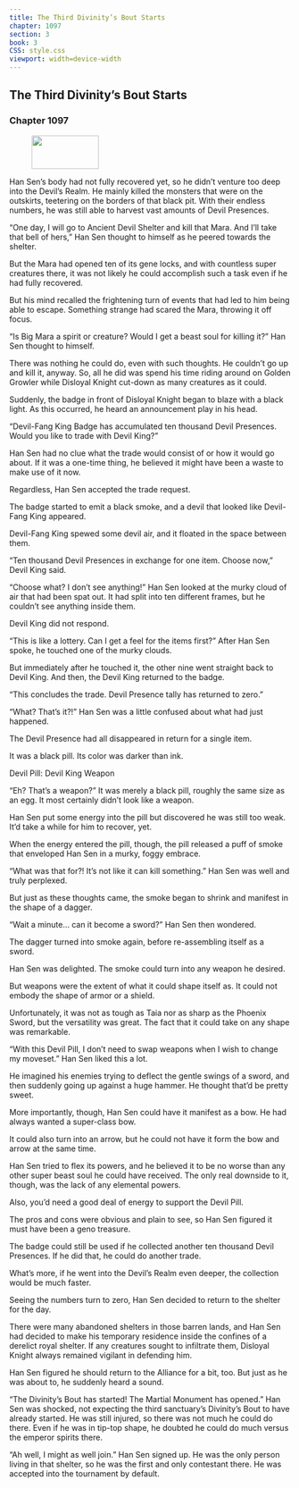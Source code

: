 ```yaml
---
title: The Third Divinity’s Bout Starts
chapter: 1097
section: 3
book: 3
CSS: style.css
viewport: width=device-width
---
```


## The Third Divinity’s Bout Starts

### Chapter 1097

<figure>
	<img src="../Images/gem.gif" alt="" id="gem" width="120" height="60" />
</figure>

Han Sen’s body had not fully recovered yet, so he didn’t venture too deep into the Devil’s Realm. He mainly killed the monsters that were on the outskirts, teetering on the borders of that black pit. With their endless numbers, he was still able to harvest vast amounts of Devil Presences.

“One day, I will go to Ancient Devil Shelter and kill that Mara. And I’ll take that bell of hers,” Han Sen thought to himself as he peered towards the shelter.

But the Mara had opened ten of its gene locks, and with countless super creatures there, it was not likely he could accomplish such a task even if he had fully recovered.

But his mind recalled the frightening turn of events that had led to him being able to escape. Something strange had scared the Mara, throwing it off focus.

“Is Big Mara a spirit or creature? Would I get a beast soul for killing it?” Han Sen thought to himself.

There was nothing he could do, even with such thoughts. He couldn’t go up and kill it, anyway. So, all he did was spend his time riding around on Golden Growler while Disloyal Knight cut-down as many creatures as it could.

Suddenly, the badge in front of Disloyal Knight began to blaze with a black light. As this occurred, he heard an announcement play in his head.

“Devil-Fang King Badge has accumulated ten thousand Devil Presences. Would you like to trade with Devil King?”

Han Sen had no clue what the trade would consist of or how it would go about. If it was a one-time thing, he believed it might have been a waste to make use of it now.

Regardless, Han Sen accepted the trade request.

The badge started to emit a black smoke, and a devil that looked like Devil-Fang King appeared.

Devil-Fang King spewed some devil air, and it floated in the space between them.

“Ten thousand Devil Presences in exchange for one item. Choose now,” Devil King said.

“Choose what? I don’t see anything!” Han Sen looked at the murky cloud of air that had been spat out. It had split into ten different frames, but he couldn’t see anything inside them.

Devil King did not respond.

“This is like a lottery. Can I get a feel for the items first?” After Han Sen spoke, he touched one of the murky clouds.

But immediately after he touched it, the other nine went straight back to Devil King. And then, the Devil King returned to the badge.

“This concludes the trade. Devil Presence tally has returned to zero.”

“What? That’s it?!” Han Sen was a little confused about what had just happened.

The Devil Presence had all disappeared in return for a single item.

It was a black pill. Its color was darker than ink.

Devil Pill: Devil King Weapon

“Eh? That’s a weapon?” It was merely a black pill, roughly the same size as an egg. It most certainly didn’t look like a weapon.

Han Sen put some energy into the pill but discovered he was still too weak. It’d take a while for him to recover, yet.

When the energy entered the pill, though, the pill released a puff of smoke that enveloped Han Sen in a murky, foggy embrace.

“What was that for?! It’s not like it can kill something.” Han Sen was well and truly perplexed.

But just as these thoughts came, the smoke began to shrink and manifest in the shape of a dagger.

“Wait a minute… can it become a sword?” Han Sen then wondered.

The dagger turned into smoke again, before re-assembling itself as a sword.

Han Sen was delighted. The smoke could turn into any weapon he desired.

But weapons were the extent of what it could shape itself as. It could not embody the shape of armor or a shield.

Unfortunately, it was not as tough as Taia nor as sharp as the Phoenix Sword, but the versatility was great. The fact that it could take on any shape was remarkable.

“With this Devil Pill, I don’t need to swap weapons when I wish to change my moveset.” Han Sen liked this a lot.

He imagined his enemies trying to deflect the gentle swings of a sword, and then suddenly going up against a huge hammer. He thought that’d be pretty sweet.

More importantly, though, Han Sen could have it manifest as a bow. He had always wanted a super-class bow.

It could also turn into an arrow, but he could not have it form the bow and arrow at the same time.

Han Sen tried to flex its powers, and he believed it to be no worse than any other super beast soul he could have received. The only real downside to it, though, was the lack of any elemental powers.

Also, you’d need a good deal of energy to support the Devil Pill.

The pros and cons were obvious and plain to see, so Han Sen figured it must have been a geno treasure.

The badge could still be used if he collected another ten thousand Devil Presences. If he did that, he could do another trade.

What’s more, if he went into the Devil’s Realm even deeper, the collection would be much faster.

Seeing the numbers turn to zero, Han Sen decided to return to the shelter for the day.

There were many abandoned shelters in those barren lands, and Han Sen had decided to make his temporary residence inside the confines of a derelict royal shelter. If any creatures sought to infiltrate them, Disloyal Knight always remained vigilant in defending him.

Han Sen figured he should return to the Alliance for a bit, too. But just as he was about to, he suddenly heard a sound.

“The Divinity’s Bout has started! The Martial Monument has opened.” Han Sen was shocked, not expecting the third sanctuary’s Divinity’s Bout to have already started. He was still injured, so there was not much he could do there. Even if he was in tip-top shape, he doubted he could do much versus the emperor spirits there.

“Ah well, I might as well join.” Han Sen signed up. He was the only person living in that shelter, so he was the first and only contestant there. He was accepted into the tournament by default.